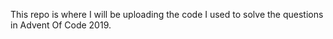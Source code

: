 This repo is where I will be uploading the code I used to solve the questions in Advent Of Code 2019.

